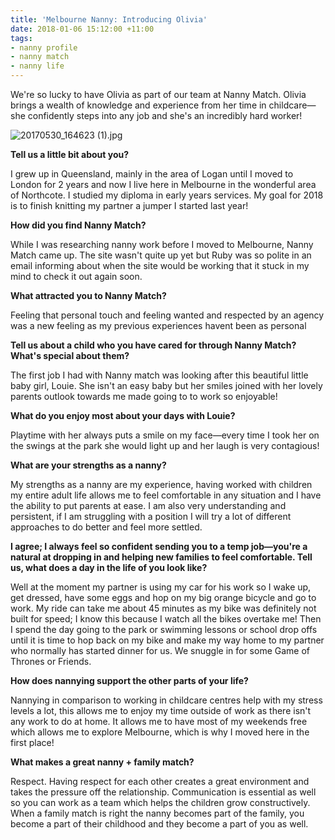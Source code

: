 ```yaml
---
title: 'Melbourne Nanny: Introducing Olivia'
date: 2018-01-06 15:12:00 +11:00
tags:
- nanny profile
- nanny match
- nanny life
---
```


We're so lucky to have Olivia as part of our team at Nanny Match. Olivia brings a wealth of knowledge and experience from her time in childcare—she confidently steps into any job and she's an incredibly hard worker! 

![20170530_164623 (1).jpg](/uploads/20170530_164623%20(1).jpg)

**Tell us a little bit about you?**

I grew up in Queensland, mainly in the area of Logan until I moved to London for 2 years and now I live here in Melbourne in the wonderful area of Northcote. I studied my diploma in early years services. My goal for 2018 is to finish knitting my partner a jumper I started last year!

**How did you find Nanny Match?** 

While I was researching nanny work before I moved to Melbourne, Nanny Match came up. The site wasn't quite up yet but Ruby was so polite in an email informing about when the site would be working that it stuck in my mind to check it out again soon.

**What attracted you to Nanny Match?** 

Feeling that personal touch and feeling wanted and respected by an agency was a new feeling as my previous experiences havent been as personal 

**Tell us about a child who you have cared for through Nanny Match? What's special about them?**

The first job I had with Nanny match was looking after this beautiful little baby girl, Louie. She isn't an easy baby but her smiles joined with her lovely parents outlook towards me made going to to work so enjoyable! 

**What do you enjoy most about your days with Louie?**

Playtime with her always puts a smile on my face—every time I took her on the swings at the park she would light up and her laugh is very contagious!

**What are your strengths as a nanny?** 

My strengths as a nanny are my experience, having worked with children my entire adult life allows me to feel comfortable in any situation and I have the ability to put parents at ease. I am also very understanding and persistent, if I am struggling with a position I will try a lot of different approaches to do better and feel more settled.

**I agree; I always feel so confident sending you to a temp job—you're a natural at dropping in and helping new families to feel comfortable. Tell us, what does a day in the life of you look like?**

Well at the moment my partner is using my car for his work so I wake up, get dressed, have some eggs and hop on my big orange bicycle and go to work. My ride can take me about 45 minutes as my bike was definitely not built for speed; I know this because I watch all the bikes overtake me! Then I spend the day going to the park or swimming lessons or school drop offs until it is time to hop back on my bike and make my way home to my partner who normally has started dinner for us. We snuggle in for some Game of Thrones or Friends.

**How does nannying support the other parts of your life?** 

Nannying in comparison to working in childcare centres help with my stress levels a lot, this allows me to enjoy my time outside of work as there isn't any work to do at home. It allows me to have most of my weekends free which allows me to explore Melbourne, which is why I moved here in the first place!

**What makes a great nanny + family match?**

Respect. Having respect for each other creates a great environment and takes the pressure off the relationship. Communication is essential as well so you can work as a team which helps the children grow constructively. When a family match is right the nanny becomes part of the family, you become a part of their childhood and they become a part of you as well. 